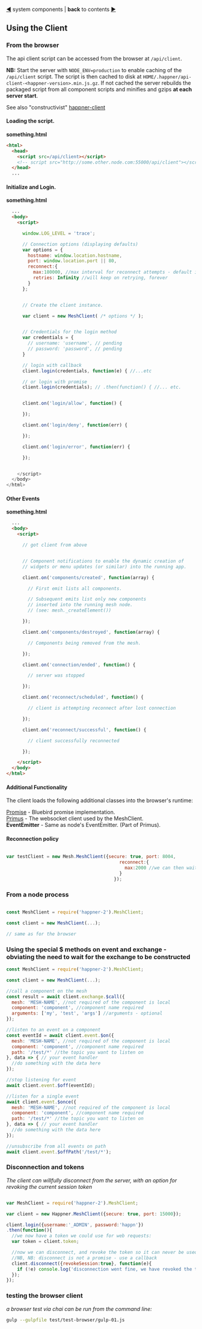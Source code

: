 [&#9664;](system.md) system components | __back__ to contents [&#9654;](https://github.com/happner/happner-2#documentation)

## Using the Client

### From the browser

The api client script can be accessed from the browser at `/api/client`.

__NB:__ Start the server with `NODE_ENV=production` to enable caching of the `/api/client` script. The script is then cached to disk at `HOME/.happner/api-client-<happner-version>.min.js.gz`. If not cached the server rebuilds the packaged script from all component scripts and minifies and gzips __at each server start__.

See also "constructivist" [happner-client](https://github.com/happner/happner-client)

#### Loading the script.

__something.html__
```html
<html>
  <head>
    <script src=/api/client></script>
    <!-- script src="http://some.other.node.com:55000/api/client"></script -->
  </head>
  ...
```

#### Initialize and Login.

__something.html__
```html
  ...
  <body>
    <script>

      window.LOG_LEVEL = 'trace';

      // Connection options (displaying defaults)
      var options = {
        hostname: window.location.hostname,
        port: window.location.port || 80,
        reconnect:{
          max:180000, //max interval for reconnect attempts - default is 3 minutes
          retries: Infinity //will keep on retrying, forever
        }
      };


      // Create the client instance.

      var client = new MeshClient( /* options */ );


      // Credentials for the login method
      var credentials = {
        // username: 'username', // pending
        // password: 'password', // pending
      }

      // login with callback
      client.login(credentials, function(e) { //...etc

      // or login with promise
      client.login(credentials); // .then(function() { //... etc.


      client.on('login/allow', function() {

      });

      client.on('login/deny', function(err) {

      });

      client.on('login/error', function(err) {

      });


    </script>
  </body>
</html>
```

#### Other Events

__something.html__
```html
  ...
  <body>
    <script>

      // got client from above


      // Component notifications to enable the dynamic creation of
      // widgets or menu updates (or similar) into the running app.

      client.on('components/created', function(array) {

        // First emit lists all components.

        // Subsequent emits list only new components
        // inserted into the running mesh node.
        // (see: mesh._createElement())

      });

      client.on('components/destroyed', function(array) {

        // Components being removed from the mesh.

      });

      client.on('connection/ended', function() {

        // server was stopped

      });

      client.on('reconnect/scheduled', function() {

        // client is attempting reconnect after lost connection

      });

      client.on('reconnect/successful', function() {

        // client successfully reconnected

      });

    </script>
  </body>
</html>
```


#### Additional Functionality

The client loads the following additional classes into the browser's runtime:

[Promise](https://github.com/petkaantonov/bluebird/blob/master/API.md) - Bluebird promise implementation.</br>
[Primus](https://github.com/primus/primus) - The websocket client used by the MeshClient.</br>
__EventEmitter__ - Same as node's EventEmitter. (Part of Primus).</br>


#### Reconnection policy
```javascript

var testClient = new Mesh.MeshClient({secure: true, port: 8004,
                                          reconnect:{
                                            max:2000 //we can then wait 10 seconds and should be able to reconnect before the next 10 seconds,
                                          }
                                        });

```

### From a node process

```javascript

const MeshClient = require('happner-2').MeshClient;

const client = new MeshClient(...);

// same as for the browser

```

### Using the special $ methods on event and exchange - obviating the need to wait for the exchange to be constructed
```javascript
const MeshClient = require('happner-2').MeshClient;

const client = new MeshClient(...);

//call a component on the mesh
const result = await client.exchange.$call({
  mesh: 'MESH-NAME', //not required of the component is local
  component: 'component', //component name required
  arguments: ['my', 'test', 'args'] //arguments - optional
});

//listen to an event on a component
const eventId = await client.event.$on({
  mesh: 'MESH-NAME', //not required of the component is local
  component: 'component', //component name required
  path: '/test/*' //the topic you want to listen on
}, data => { // your event handler
  //do something with the data here
});

//stop listening for event
await client.event.$off(eventId);

//listen for a single event
await client.event.$once({
  mesh: 'MESH-NAME', //not required of the component is local
  component: 'component', //component name required
  path: '/test/*' //the topic you want to listen on
}, data => { // your event handler
  //do something with the data here
});

//unsubscribe from all events on path
await client.event.$offPath('/test/*');
```

### Disconnection and tokens
*The client can willfully disconnect from the server, with an option for revoking the current session token*
```javascript

var MeshClient = require('happner-2').MeshClient;

var client = new Happner.MeshClient({secure: true, port: 15000});

client.login({username:'_ADMIN', password:'happn'})
.then(function(){
  //we now have a token we could use for web requests:
  var token = client.token;

  //now we can disconnect, and revoke the token so it can never be used again:
  //NB, NB: disconnect is not a promise - use a callback
  client.disconnect({revokeSession:true}, function(e){
    if (!e) console.log('disconnection went fine, we have revoked the token ' + token);
  });
});
```

### testing the browser client
*a browser test via chai can be run from the command line:*
```bash
gulp --gulpfile test/test-browser/gulp-01.js
```

